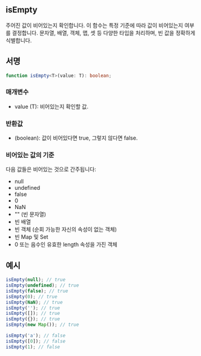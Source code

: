 ## isEmpty

주어진 값이 비어있는지 확인합니다.
이 함수는 특정 기준에 따라 값이 비어있는지 여부를 결정합니다. 문자열, 배열, 객체, 맵, 셋 등 다양한 타입을 처리하며, 빈 값을 정확하게 식별합니다.

## 서명

```typescript
function isEmpty<T>(value: T): boolean;
```

### 매개변수

- value (T): 비어있는지 확인할 값.

### 반환값

- (boolean): 값이 비어있다면 true, 그렇지 않다면 false.

### 비어있는 값의 기준

다음 값들은 비어있는 것으로 간주됩니다:

- null
- undefined
- false
- 0
- NaN
- "" (빈 문자열)
- 빈 배열
- 빈 객체 (순회 가능한 자신의 속성이 없는 객체)
- 빈 Map 및 Set
- 0 또는 음수인 유효한 length 속성을 가진 객체

## 예시

```typescript
isEmpty(null); // true
isEmpty(undefined); // true
isEmpty(false); // true
isEmpty(0); // true
isEmpty(NaN); // true
isEmpty(''); // true
isEmpty([]); // true
isEmpty({}); // true
isEmpty(new Map()); // true

isEmpty('a'); // false
isEmpty([0]); // false
isEmpty(1); // false
```
